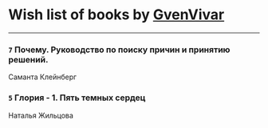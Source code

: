 # Wish list of books by [GvenVivar ](https://www.facebook.com/app_scoped_user_id/158266434925901/)
---

### `7` Почему. Руководство по поиску причин и принятию решений.
Саманта Клейнберг

### `5` Глория - 1. Пять темных сердец
Наталья Жильцова

